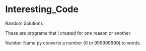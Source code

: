 # Interesting_Code
Random Solutions

These are programs that I created for one reason or another. 

Number Name.py converts a number (0 to 999999999) to words. 
